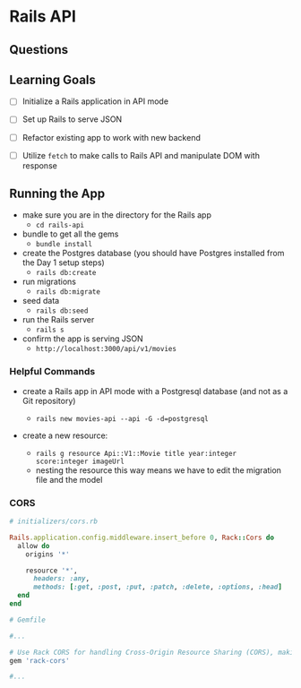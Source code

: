 
# Rails API

## Questions

## Learning Goals

- [ ] Initialize a Rails application in API mode
- [ ] Set up Rails to serve JSON
- [ ] Refactor existing app to work with new backend
- [ ] Utilize `fetch` to make calls to Rails API and manipulate DOM with response


## Running the App 

* make sure you are in the directory for the Rails app
  * `cd rails-api`
* bundle to get all the gems
  * `bundle install`
* create the Postgres database (you should have Postgres installed from the Day 1 setup steps)
  * `rails db:create`
* run migrations
  * `rails db:migrate`
* seed data
  * `rails db:seed`
* run the Rails server
  * `rails s`
* confirm the app is serving JSON
  * `http://localhost:3000/api/v1/movies`

### Helpful Commands

* create a Rails app in API mode with a Postgresql database (and not as a Git repository)
  * `rails new movies-api --api -G -d=postgresql`


* create a new resource:
  * `rails g resource Api::V1::Movie title year:integer score:integer imageUrl`
  * nesting the resource this way means we have to edit the migration file and the model

### CORS

```ruby
# initializers/cors.rb

Rails.application.config.middleware.insert_before 0, Rack::Cors do
  allow do
    origins '*'

    resource '*',
      headers: :any,
      methods: [:get, :post, :put, :patch, :delete, :options, :head]
  end
end
```

```ruby
# Gemfile

#...

# Use Rack CORS for handling Cross-Origin Resource Sharing (CORS), making cross-origin AJAX possible
gem 'rack-cors'

#...
```